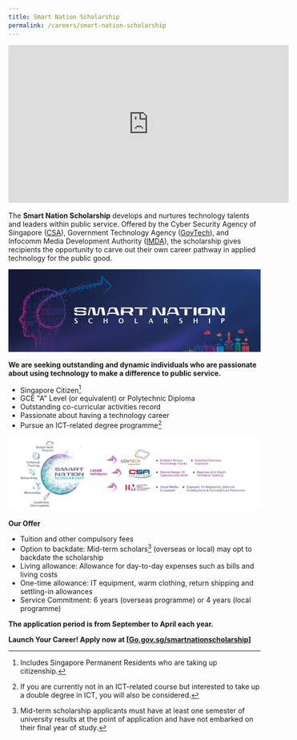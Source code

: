 ```yaml
---
title: Smart Nation Scholarship
permalink: /careers/smart-nation-scholarship
---
```

<iframe width="560" height="315" src="https://www.youtube.com/embed/N7KhQH84sXE" frameborder="0" allow="accelerometer; autoplay; clipboard-write; encrypted-media; gyroscope; picture-in-picture" allowfullscreen></iframe>

The **Smart Nation Scholarship** develops and nurtures technology talents and leaders within public service. Offered by the Cyber Security Agency of Singapore (<a href="https://www.csa.gov.sg/" target="_blank">CSA</a>), Government Technology Agency (<a href="https://www.tech.gov.sg/" target="_blank">GovTech</a>), and Infocomm Media Development Authority (<a href="https://www.imda.gov.sg/" target="_blank">IMDA</a>), the scholarship gives recipients the opportunity to carve out their own career pathway in applied technology for the public good.

![Smart Nation Scholarship](/images/careers/snscholarship.jpeg)

**We are seeking outstanding and dynamic individuals who are passionate about using technology to make a difference to public service.**
-	Singapore Citizen[^1]
-	GCE "A" Level (or equivalent) or Polytechnic Diploma
-	Outstanding co-curricular activities record
-	Passionate about having a technology career
-	Pursue an ICT-related degree programme[^2]

[^1]: Includes Singapore Permanent Residents who are taking up citizenship.
[^2]: If you are currently not in an ICT-related course but interested to take up a double degree in ICT, you will also be considered. 

![Smart Nation Scholarship pathway](/images/careers/SN-scholarship-careerpathway.jpeg)

**Our Offer**
-	Tuition and other compulsory fees
-	Option to backdate: Mid-term scholars[^3] (overseas or local) may opt to backdate the scholarship
-	Living allowance: Allowance for day-to-day expenses such as bills and living costs
-	One-time allowance: IT equipment, warm clothing, return shipping and settling-in allowances
-	Service Commitment: 6 years (overseas programme) or 4 years (local programme)

[^3]: Mid-term scholarship applicants must have at least one semester of university results at the point of application and have not embarked on their final year of study.

**The application period is from September to April each year.**

**Launch Your Career! Apply now at [<a href="Go.gov.sg/smartnationscholarship" target="_blank">Go.gov.sg/smartnationscholarship</a>]**

